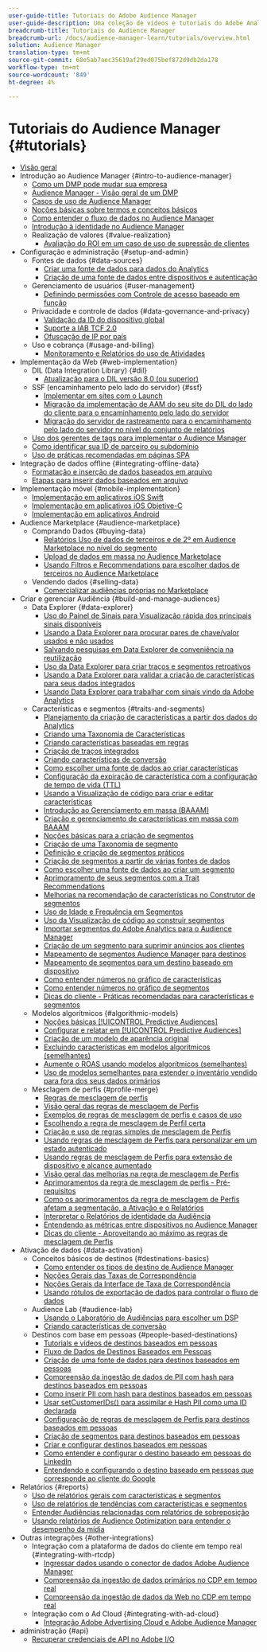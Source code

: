 ```yaml
---
user-guide-title: Tutoriais do Adobe Audience Manager
user-guide-description: Uma coleção de vídeos e tutoriais do Adobe Analytics.
breadcrumb-title: Tutoriais do Audience Manager
breadcrumb-url: /docs/audience-manager-learn/tutorials/overview.html
solution: Audience Manager
translation-type: tm+mt
source-git-commit: 68e5ab7aec35619af29ed075bef872d9db2da178
workflow-type: tm+mt
source-wordcount: '849'
ht-degree: 4%

---
```



# Tutoriais do Audience Manager {#tutorials}

+ [Visão geral](overview.md)
+ Introdução ao Audience Manager {#intro-to-audience-manager}
   + [Como um DMP pode mudar sua empresa](intro-to-audience-manager/how-a-dmp-can-change-your-business.md)
   + [Audience Manager - Visão geral de um DMP](intro-to-audience-manager/audience-manager-overview-of-a-dmp.md)
   + [Casos de uso de Audience Manager](intro-to-audience-manager/audience-manager-use-cases.md)
   + [Noções básicas sobre termos e conceitos básicos](intro-to-audience-manager/understanding-basic-terms-and-concepts-in-audience-manager.md)
   + [Como entender o fluxo de dados no Audience Manager](intro-to-audience-manager/understanding-the-data-flow-in-audience-manager.md)
   + [Introdução à identidade no Audience Manager](intro-to-audience-manager/introduction-to-identity-in-audience-manager.md)
   + Realização de valores {#value-realization}
      + [Avaliação do ROI em um caso de uso de supressão de clientes](intro-to-audience-manager/value-realization/measuring-roi-in-a-customer-suppression-use-case.md)
+ Configuração e administração {#setup-and-admin}
   + Fontes de dados {#data-sources}
      + [Criar uma fonte de dados para dados do Analytics](setup-and-admin/data-sources/create-a-data-source-for-analytics-data.md)
      + [Criação de uma fonte de dados entre dispositivos e autenticação](setup-and-admin/data-sources/creating-a-cross-device-data-source-and-authenticating.md)
   + Gerenciamento de usuários {#user-management}
      + [Definindo permissões com Controle de acesso baseado em função](setup-and-admin/user-management/setting-permissions-with-role-based-access-control.md)
   + Privacidade e controle de dados {#data-governance-and-privacy}
      + [Validação da ID do dispositivo global](setup-and-admin/data-governance-and-privacy/global-device-id-validation.md)
      + [Suporte a IAB TCF 2.0](setup-and-admin/data-governance-and-privacy/iab-tcf-support.md)
      + [Ofuscação de IP por país](setup-and-admin/data-governance-and-privacy/ip-obfuscation-by-country.md)
   + Uso e cobrança {#usage-and-billing}
      + [Monitoramento e Relatórios do uso de Atividades](setup-and-admin/usage-and-billing/monitoring-and-reporting-on-activity-usage.md)
+ Implementação da Web {#web-implementation}
   + DIL (Data Integration Library) {#dil}
      + [Atualização para o DIL versão 8.0 (ou superior)](web-implementation/dil/updating-to-dil-version-8-0-or-greater.md)
   + SSF (encaminhamento pelo lado do servidor) {#ssf}
      + [Implementar em sites com o Launch](https://docs.adobe.com/content/help/en/experience-cloud/implementing-in-websites-with-launch/index.html)
      + [Migração da implementação de AAM do seu site do DIL do lado do cliente para o encaminhamento pelo lado do servidor](web-implementation/ssf/migrating-your-site-implementation-from-client-side-dil-to-server-side-forwarding.md)
      + [Migração do servidor de rastreamento para o encaminhamento pelo lado do servidor no nível do conjunto de relatórios](web-implementation/ssf/migrating-from-tracking-server-to-report-suite-level-server-side-forwarding.md)
   + [Uso dos gerentes de tags para implementar o Audience Manager](web-implementation/using-tag-managers-to-implement-audience-manager.md)
   + [Como identificar sua ID de parceiro ou subdomínio](web-implementation/how-to-identify-your-partner-id-or-subdomain.md)
   + [Uso de práticas recomendadas em páginas SPA](web-implementation/using-best-practices-on-spa-pages-when-sending-data-to-aam.md)
+ Integração de dados offline {#integrating-offline-data}
   + [Formatação e inserção de dados baseados em arquivo](integrating-offline-data/formatting-and-ingesting-file-based-data.md)
   + [Etapas para inserir dados baseados em arquivo](integrating-offline-data/steps-for-ingesting-file-based-data.md)
+ Implementação móvel {#mobile-implementation}
   + [Implementação em aplicativos iOS Swift](https://docs.adobe.com/content/help/en/experience-cloud/implementing-in-mobile-ios-swift-apps-with-launch/index.html)
   + [Implementação em aplicativos iOS Objetive-C](https://docs.adobe.com/content/help/en/experience-cloud/implementing-in-mobile-ios-objective-c-apps-with-launch/index.html)
   + [Implementação em aplicativos Android](https://docs.adobe.com/content/help/en/experience-cloud/implementing-in-mobile-android-apps-with-launch/index.html)
+ Audience Marketplace {#audience-marketplace}
   + Comprando Dados {#buying-data}
      + [Relatórios Uso de dados de terceiros e de 2º em Audience Marketplace no nível do segmento](audience-marketplace/buying-data/reporting-2nd-and-3rd-party-data-usage-in-the-audience-marketplace-at-the-segment-level.md)
      + [Upload de dados em massa no Audience Marketplace](audience-marketplace/buying-data/bulk-uploading-data-usage-into-the-audience-marketplace.md)
      + [Usando Filtros e Recommendations para escolher dados de terceiros no Audience Marketplace](audience-marketplace/buying-data/using-filters-and-recommendations-to-choose-3rd-party-data-in-audience-marketplace.md)
   + Vendendo dados {#selling-data}
      + [Comercializar audiências próprias no Marketplace](audience-marketplace/selling-data/commercialize-owned-audiences-on-marketplace.md)
+ Criar e gerenciar Audiência {#build-and-manage-audiences}
   + Data Explorer {#data-explorer}
      + [Uso do Painel de Sinais para Visualização rápida dos principais sinais disponíveis](build-and-manage-audiences/data-explorer/using-the-signals-dashboard-to-quickly-view-top-available-signals.md)
      + [Usando a Data Explorer para procurar pares de chave/valor usados e não usados](build-and-manage-audiences/data-explorer/using-data-explorer-to-search-for-used-and-unused-key-value-pairs.md)
      + [Salvando pesquisas em Data Explorer de conveniência na reutilização](build-and-manage-audiences/data-explorer/saving-searches-in-data-explorer-for-convenience-in-re-use.md)
      + [Uso da Data Explorer para criar traços e segmentos retroativos](build-and-manage-audiences/data-explorer/using-data-explorer-to-create-retroactive-traits-and-segments.md)
      + [Usando a Data Explorer para validar a criação de características para seus dados integrados](build-and-manage-audiences/data-explorer/using-data-explorer-to-validate-trait-creation-for-your-onboarded-data.md)
      + [Usando Data Explorer para trabalhar com sinais vindo da Adobe Analytics](build-and-manage-audiences/data-explorer/using-data-explorer-to-work-with-signals-coming-from-adobe-analytics.md)
   + Características e segmentos {#traits-and-segments}
      + [Planejamento da criação de características a partir dos dados do Analytics](build-and-manage-audiences/traits-and-segments/planning-trait-creation-from-analytics-data.md)
      + [Criando uma Taxonomia de Características](build-and-manage-audiences/traits-and-segments/creating-a-trait-taxonomy.md)
      + [Criando características baseadas em regras](build-and-manage-audiences/traits-and-segments/creating-rule-based-traits.md)
      + [Criação de traços integrados](build-and-manage-audiences/traits-and-segments/creating-onboarded-traits.md)
      + [Criando características de conversão](build-and-manage-audiences/traits-and-segments/creating-conversion-traits.md)
      + [Como escolher uma fonte de dados ao criar características](build-and-manage-audiences/traits-and-segments/choosing-a-data-source-when-creating-traits.md)
      + [Configuração da expiração de característica com a configuração de tempo de vida (TTL)](build-and-manage-audiences/traits-and-segments/configuring-trait-expiration-with-the-time-to-live-ttl-setting.md)
      + [Usando a Visualização de código para criar e editar características](build-and-manage-audiences/traits-and-segments/using-code-view-to-create-and-edit-traits.md)
      + [Introdução ao Gerenciamento em massa (BAAAM)](build-and-manage-audiences/traits-and-segments/introduction-to-bulk-management-baaam.md)
      + [Criação e gerenciamento de características em massa com BAAAM](build-and-manage-audiences/traits-and-segments/creating-and-managing-traits-in-bulk-with-baaam.md)
      + [Noções básicas para a criação de segmentos](build-and-manage-audiences/traits-and-segments/the-basics-of-creating-segments.md)
      + [Criação de uma Taxonomia de segmento](build-and-manage-audiences/traits-and-segments/creating-a-segment-taxonomy.md)
      + [Definição e criação de segmentos práticos](build-and-manage-audiences/traits-and-segments/practical-segment-definition-and-creation.md)
      + [Criação de segmentos a partir de várias fontes de dados](build-and-manage-audiences/traits-and-segments/creating-segments-from-multiple-data-sources.md)
      + [Como escolher uma fonte de dados ao criar um segmento](build-and-manage-audiences/traits-and-segments/choosing-a-data-source-when-creating-a-segment.md)
      + [Aprimoramento de seus segmentos com a Trait Recommendations](build-and-manage-audiences/traits-and-segments/enhancing-your-segments-with-trait-recommendations.md)
      + [Melhorias na recomendação de características no Construtor de segmentos](build-and-manage-audiences/traits-and-segments/trait-recommendation-enhancements-in-the-segment-builder.md)
      + [Uso de Idade e Frequência em Segmentos](build-and-manage-audiences/traits-and-segments/using-recency-and-frequency-in-segments.md)
      + [Uso da Visualização de código ao construir segmentos](build-and-manage-audiences/traits-and-segments/using-code-view-when-building-segments.md)
      + [Importar segmentos do Adobe Analytics para o Audience Manager](build-and-manage-audiences/traits-and-segments/import-aa-segments-into-aam.md)
      + [Criação de um segmento para suprimir anúncios aos clientes](build-and-manage-audiences/traits-and-segments/building-a-segment-to-suppress-ads-to-customers.md)
      + [Mapeamento de segmentos Audience Manager para destinos](build-and-manage-audiences/traits-and-segments/mapping-audience-manager-segments-to-destinations.md)
      + [Mapeamento de segmentos para um destino baseado em dispositivo](build-and-manage-audiences/traits-and-segments/mapping-segments-to-a-device-based-destination.md)
      + [Como entender números no gráfico de características](build-and-manage-audiences/traits-and-segments/understanding-numbers-in-the-trait-graph.md)
      + [Como entender números no gráfico de segmentos](build-and-manage-audiences/traits-and-segments/understanding-numbers-in-the-segment-graph.md)
      + [Dicas do cliente - Práticas recomendadas para características e segmentos](build-and-manage-audiences/traits-and-segments/customer-tips-traits-and-segments-best-practices.md)
   + Modelos algorítmicos {#algorithmic-models}
      + [Noções básicas  [!UICONTROL Predictive Audiences]](build-and-manage-audiences/algorithmic-models/understanding-predictive-audiences.md)
      + [Configurar e relatar em  [!UICONTROL Predictive Audiences]](build-and-manage-audiences/algorithmic-models/configure-and-report-on-predictive-audiences.md)
      + [Criação de um modelo de aparência original](build-and-manage-audiences/algorithmic-models/creating-a-first-party-look-alike-model.md)
      + [Excluindo características em modelos algorítmicos (semelhantes)](build-and-manage-audiences/algorithmic-models/excluding-traits-in-algorithmic-look-alike-models.md)
      + [Aumente o ROAS usando modelos algorítmicos (semelhantes)](build-and-manage-audiences/algorithmic-models/increase-roas-by-using-algorithmic-look-alike-models.md)
      + [Uso de modelos semelhantes para estender o inventário vendido para fora dos seus dados primários](build-and-manage-audiences/algorithmic-models/using-look-alike-models-to-extend-sold-out-inventory-from-your-1st-party-data.md)
   + Mesclagem de perfis {#profile-merge}
      + [Regras de mesclagem de perfis](build-and-manage-audiences/profile-merge/profile-merge.md)
      + [Visão geral das regras de mesclagem de Perfis](build-and-manage-audiences/profile-merge/overview-of-profile-merge-rules.md)
      + [Exemplos de regras de mesclagem de perfis e casos de uso](build-and-manage-audiences/profile-merge/profile-merge-rule-examples-and-use-cases.md)
      + [Escolhendo a regra de mesclagem de Perfil certa](build-and-manage-audiences/profile-merge/choosing-the-right-profile-merge-rule.md)
      + [Criação e uso de regras simples de mesclagem de Perfis](build-and-manage-audiences/profile-merge/creating-and-using-simple-profile-merge-rules.md)
      + [Usando regras de mesclagem de Perfis para personalizar em um estado autenticado](build-and-manage-audiences/profile-merge/using-profile-merge-rules-to-personalize-in-an-authenticated-state.md)
      + [Usando regras de mesclagem de Perfis para extensão de dispositivo e alcance aumentado](build-and-manage-audiences/profile-merge/using-profile-merge-rules-for-device-extension-and-increased-reach.md)
      + [Visão geral das melhorias na regra de mesclagem de Perfis](build-and-manage-audiences/profile-merge/overview-of-profile-merge-rule-enhancements.md)
      + [Aprimoramentos da regra de mesclagem de perfis - Pré-requisitos](build-and-manage-audiences/profile-merge/profile-merge-rule-enhancements-pre-requisites.md)
      + [Como os aprimoramentos da regra de mesclagem de Perfis afetam a segmentação, a Ativação e o Relatórios](build-and-manage-audiences/profile-merge/how-profile-merge-rule-enhancements-impact-segmentation-activation-and-reporting.md)
      + [Interpretar o Relatórios de identidade da Audiência](build-and-manage-audiences/profile-merge/interpret-audience-identity-reporting.md)
      + [Entendendo as métricas entre dispositivos no Audience Manager](build-and-manage-audiences/profile-merge/understanding-cross-device-metrics-in-audience-manager.md)
      + [Dicas do cliente - Aproveitando ao máximo as regras de mesclagem de Perfis](build-and-manage-audiences/profile-merge/customer-tips-getting-the-most-out-of-profile-merge-rules.md)
+ Ativação de dados {#data-activation}
   + Conceitos básicos de destinos {#destinations-basics}
      + [Como entender os tipos de destino de Audience Manager](data-activation/destinations-basics/understanding-audience-manager-destination-types.md)
      + [Noções Gerais das Taxas de Correspondência](data-activation/destinations-basics/understanding-match-rates.md)
      + [Noções Gerais da Interface de Taxa de Correspondência](data-activation/destinations-basics/understanding-the-match-rate-interface-in-audience-manager.md)
      + [Usando rótulos de exportação de dados para controlar o fluxo de dados](data-activation/destinations-basics/using-data-export-labels-to-control-data-flow.md)
   + Audience Lab {#audience-lab}
      + [Usando o Laboratório de Audiências para escolher um DSP](data-activation/audience-lab/using-audience-lab-to-choose-a-dsp.md)
      + [Criando características de conversão](build-and-manage-audiences/traits-and-segments/creating-conversion-traits.md)
   + Destinos com base em pessoas {#people-based-destinations}
      + [Tutorials e vídeos de destinos baseados em pessoas](data-activation/people-based-destinations/pbd.md)
      + [Fluxo de Dados de Destinos Baseados em Pessoas](data-activation/people-based-destinations/people-based-destinations-data-flow.md)
      + [Criação de uma fonte de dados para destinos baseados em pessoas](data-activation/people-based-destinations/creating-a-data-source-for-people-based-destinations.md)
      + [Compreensão da ingestão de dados de PII com hash para destinos baseados em pessoas](data-activation/people-based-destinations/understanding-hashed-pii-data-ingestion-for-people-based-destinations.md)
      + [Como inserir PII com hash para destinos baseados em pessoas](data-activation/people-based-destinations/ingesting-hashed-pii-for-people-based-destinations.md)
      + [Usar setCustomerIDs() para assimilar e Hash PII como uma ID declarada](data-activation/people-based-destinations/using-setcustomerids-to-ingest-and-hash-pii-as-a-declared-id.md)
      + [Configuração de regras de mesclagem de Perfis para destinos baseados em pessoas](data-activation/people-based-destinations/configuring-profile-merge-rules-for-people-based-destinations.md)
      + [Criação de segmentos para destinos baseados em pessoas](data-activation/people-based-destinations/creating-segments-for-people-based-destinations.md)
      + [Criar e configurar destinos baseados em pessoas](data-activation/people-based-destinations/create-and-configure-people-based-destinations.md)
      + [Como entender e configurar o destino baseado em pessoas do LinkedIn](data-activation/people-based-destinations/understanding-and-configuring-the-linkedin-pbd.md)
      + [Entendendo e configurando o destino baseado em pessoas que corresponde ao cliente do Google](data-activation/people-based-destinations/understanding-and-configuring-the-google-customer-match-pbd.md)
+ Relatórios {#reports}
   + [Uso de relatórios gerais com características e segmentos](reports/using-general-reports-with-traits-and-segments.md)
   + [Uso de relatórios de tendências com características e segmentos](reports/using-trended-reports-with-traits-and-segments.md)
   + [Entender Audiências relacionadas com relatórios de sobreposição](reports/understand-related-audiences-with-overlap-reports.md)
   + [Usando relatórios de Audience Optimization para entender o desempenho da mídia](reports/using-audience-optimization-reports-to-understand-media-performance.md)
+ Outras integrações {#other-integrations}
   + Integração com a plataforma de dados do cliente em tempo real {#integrating-with-rtcdp}
      + [Ingressar dados usando o conector de dados Adobe Audience Manager](https://experienceleague.adobe.com/docs/platform-learn/tutorials/sources/ingest-data-from-aam.html?lang=en#sources)
      + [Compreensão da ingestão de dados primários no CDP em tempo real](other-integrations/integrating-with-rtcdp/rtcdp-1pd-ingestion-for-aam-users.md)
      + [Compreensão da ingestão de dados da Web no CDP em tempo real](other-integrations/integrating-with-rtcdp/rtcdp-web-ingestion-for-aam-users.md)
   + Integração com o Ad Cloud {#integrating-with-ad-cloud}
      + [Integração Adobe Advertising Cloud e Adobe Audience Manager](other-integrations/integrating-with-ad-cloud/advertising-cloud-and-audience-manager-integration.md)
+ administração {#api}
   + [Recuperar credenciais de API no Adobe I/O](api/retrieve-api-credentials-in-adobe-io.md)
